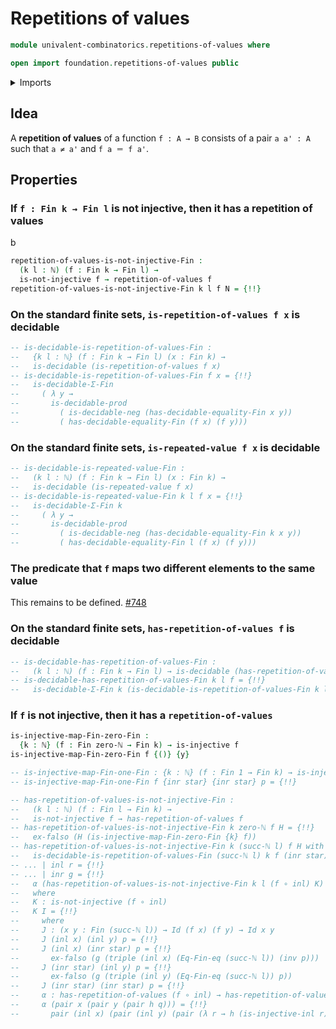 # Repetitions of values

```agda
module univalent-combinatorics.repetitions-of-values where

open import foundation.repetitions-of-values public
```

<details><summary>Imports</summary>

```agda
open import elementary-number-theory.natural-numbers
open import elementary-number-theory.well-ordering-principle-standard-finite-types

open import foundation.cartesian-product-types
open import foundation.decidable-types
open import foundation.identity-types
open import foundation.injective-maps
open import foundation.negated-equality
open import foundation.negation

open import univalent-combinatorics.decidable-dependent-function-types
open import univalent-combinatorics.decidable-propositions
open import univalent-combinatorics.dependent-pair-types
open import univalent-combinatorics.equality-standard-finite-types
open import univalent-combinatorics.standard-finite-types
```

</details>

## Idea

A **repetition of values** of a function `f : A → B` consists of a pair
`a a' : A` such that `a ≠ a'` and `f a ＝ f a'`.

## Properties

### If `f : Fin k → Fin l` is not injective, then it has a repetition of values

b

```agda
repetition-of-values-is-not-injective-Fin :
  (k l : ℕ) (f : Fin k → Fin l) →
  is-not-injective f → repetition-of-values f
repetition-of-values-is-not-injective-Fin k l f N = {!!}
```

### On the standard finite sets, `is-repetition-of-values f x` is decidable

```agda
-- is-decidable-is-repetition-of-values-Fin :
--   {k l : ℕ} (f : Fin k → Fin l) (x : Fin k) →
--   is-decidable (is-repetition-of-values f x)
-- is-decidable-is-repetition-of-values-Fin f x = {!!}
--   is-decidable-Σ-Fin
--     ( λ y →
--       is-decidable-prod
--         ( is-decidable-neg (has-decidable-equality-Fin x y))
--         ( has-decidable-equality-Fin (f x) (f y)))
```

### On the standard finite sets, `is-repeated-value f x` is decidable

```agda
-- is-decidable-is-repeated-value-Fin :
--   (k l : ℕ) (f : Fin k → Fin l) (x : Fin k) →
--   is-decidable (is-repeated-value f x)
-- is-decidable-is-repeated-value-Fin k l f x = {!!}
--   is-decidable-Σ-Fin k
--     ( λ y →
--       is-decidable-prod
--         ( is-decidable-neg (has-decidable-equality-Fin k x y))
--         ( has-decidable-equality-Fin l (f x) (f y)))
```

### The predicate that `f` maps two different elements to the same value

This remains to be defined.
[#748](https://github.com/UniMath/agda-unimath/issues/748)

### On the standard finite sets, `has-repetition-of-values f` is decidable

```agda
-- is-decidable-has-repetition-of-values-Fin :
--   (k l : ℕ) (f : Fin k → Fin l) → is-decidable (has-repetition-of-values f)
-- is-decidable-has-repetition-of-values-Fin k l f = {!!}
--   is-decidable-Σ-Fin k (is-decidable-is-repetition-of-values-Fin k l f)
```

### If `f` is not injective, then it has a `repetition-of-values`

```agda
is-injective-map-Fin-zero-Fin :
  {k : ℕ} (f : Fin zero-ℕ → Fin k) → is-injective f
is-injective-map-Fin-zero-Fin f {()} {y}

-- is-injective-map-Fin-one-Fin : {k : ℕ} (f : Fin 1 → Fin k) → is-injective f
-- is-injective-map-Fin-one-Fin f {inr star} {inr star} p = {!!}

-- has-repetition-of-values-is-not-injective-Fin :
--   (k l : ℕ) (f : Fin l → Fin k) →
--   is-not-injective f → has-repetition-of-values f
-- has-repetition-of-values-is-not-injective-Fin k zero-ℕ f H = {!!}
--   ex-falso (H (is-injective-map-Fin-zero-Fin {k} f))
-- has-repetition-of-values-is-not-injective-Fin k (succ-ℕ l) f H with
--   is-decidable-is-repetition-of-values-Fin (succ-ℕ l) k f (inr star)
-- ... | inl r = {!!}
-- ... | inr g = {!!}
--   α (has-repetition-of-values-is-not-injective-Fin k l (f ∘ inl) K)
--   where
--   K : is-not-injective (f ∘ inl)
--   K I = {!!}
--     where
--     J : (x y : Fin (succ-ℕ l)) → Id (f x) (f y) → Id x y
--     J (inl x) (inl y) p = {!!}
--     J (inl x) (inr star) p = {!!}
--       ex-falso (g (triple (inl x) (Eq-Fin-eq (succ-ℕ l)) (inv p)))
--     J (inr star) (inl y) p = {!!}
--       ex-falso (g (triple (inl y) (Eq-Fin-eq (succ-ℕ l)) p))
--     J (inr star) (inr star) p = {!!}
--     α : has-repetition-of-values (f ∘ inl) → has-repetition-of-values f
--     α (pair x (pair y (pair h q))) = {!!}
--       pair (inl x) (pair (inl y) (pair (λ r → h (is-injective-inl r)) q))
```
